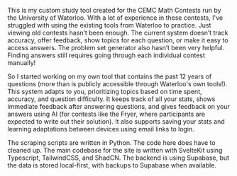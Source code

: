 This is my custom study tool created for the CEMC Math Contests run by the University of Waterloo. With a lot of experience in these contests, I've struggled with using the existing tools from Waterloo to practice. Just viewing old contests hasn’t been enough. The current system doesn’t track accuracy, offer feedback, show topics for each question, or make it easy to access answers. The problem set generator also hasn’t been very helpful. Finding answers still requires going through each individual contest manually!

So I started working on my own tool that contains the past 12 years of questions (more than is publicly accessible through Waterloo's own tools!). This system adapts to you, prioritizing topics based on time spent, accuracy, and question difficulty. It keeps track of all your stats, shows immediate feedback after answering questions, and gives feedback on your answers using AI (for contests like the Fryer, where participants are expected to write out their solution). It also supports saving your stats and learning adaptations between devices using email links to login. 

The scraping scripts are written in Python. The code here does have to cleaned up. The main codebase for the site is written with SvelteKit using Typescript, TailwindCSS, and ShadCN. The backend is using Supabase, but the data is stored local-first, with backups to Supabase when available. 
